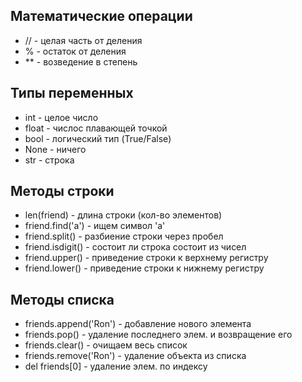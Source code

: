 ## Математические операции

* // - целая часть от деления
* % - остаток от деления
* ** - возведение в степень

## Типы переменных

* int - целое число
* float - числос плавающей точкой
* bool - логический тип (True/False)
* None - ничего
* str - строка

## Методы строки

* len(friend) - длина строки (кол-во элементов)
* friend.find('a') - ищем символ 'a'
* friend.split() - разбиение строки через пробел
* friend.isdigit() - состоит ли строка состоит из чисел
* friend.upper() - приведение строки к верхнему регистру
* friend.lower() - приведение строки к нижнему регистру

## Методы списка

* friends.append('Ron') - добавление нового элемента
* friends.pop() - удаление последнего элем. и возвращение его 
* friends.clear() - очищаем весь список
* friends.remove('Ron') - удаление объекта из списка
* del friends[0] - удаление элем. по индексу


